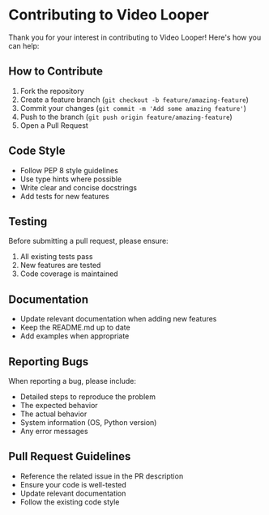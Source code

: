 # Contributing to Video Looper

Thank you for your interest in contributing to Video Looper! Here's how you can help:

## How to Contribute

1. Fork the repository
2. Create a feature branch (`git checkout -b feature/amazing-feature`)
3. Commit your changes (`git commit -m 'Add some amazing feature'`)
4. Push to the branch (`git push origin feature/amazing-feature`)
5. Open a Pull Request

## Code Style

- Follow PEP 8 style guidelines
- Use type hints where possible
- Write clear and concise docstrings
- Add tests for new features

## Testing

Before submitting a pull request, please ensure:

1. All existing tests pass
2. New features are tested
3. Code coverage is maintained

## Documentation

- Update relevant documentation when adding new features
- Keep the README.md up to date
- Add examples when appropriate

## Reporting Bugs

When reporting a bug, please include:

- Detailed steps to reproduce the problem
- The expected behavior
- The actual behavior
- System information (OS, Python version)
- Any error messages

## Pull Request Guidelines

- Reference the related issue in the PR description
- Ensure your code is well-tested
- Update relevant documentation
- Follow the existing code style
